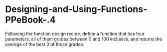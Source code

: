 # Designing-and-Using-Functions-PPeBook-.4
Following the function design recipe, define a function that has four parameters, all of them grades between 0 and 100 inclusive, and returns the average of the best 3 of those grades.
